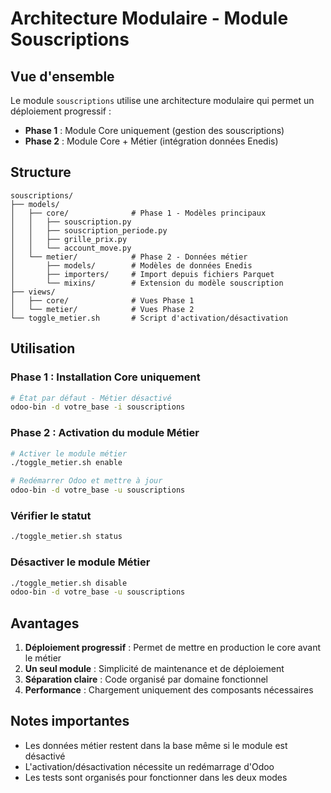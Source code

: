 # Architecture Modulaire - Module Souscriptions

## Vue d'ensemble

Le module `souscriptions` utilise une architecture modulaire qui permet un déploiement progressif :
- **Phase 1** : Module Core uniquement (gestion des souscriptions)
- **Phase 2** : Module Core + Métier (intégration données Enedis)

## Structure

```
souscriptions/
├── models/
│   ├── core/              # Phase 1 - Modèles principaux
│   │   ├── souscription.py
│   │   ├── souscription_periode.py
│   │   ├── grille_prix.py
│   │   └── account_move.py
│   └── metier/            # Phase 2 - Données métier
│       ├── models/        # Modèles de données Enedis
│       ├── importers/     # Import depuis fichiers Parquet
│       └── mixins/        # Extension du modèle souscription
├── views/
│   ├── core/              # Vues Phase 1
│   └── metier/            # Vues Phase 2
└── toggle_metier.sh       # Script d'activation/désactivation
```

## Utilisation

### Phase 1 : Installation Core uniquement
```bash
# État par défaut - Métier désactivé
odoo-bin -d votre_base -i souscriptions
```

### Phase 2 : Activation du module Métier
```bash
# Activer le module métier
./toggle_metier.sh enable

# Redémarrer Odoo et mettre à jour
odoo-bin -d votre_base -u souscriptions
```

### Vérifier le statut
```bash
./toggle_metier.sh status
```

### Désactiver le module Métier
```bash
./toggle_metier.sh disable
odoo-bin -d votre_base -u souscriptions
```

## Avantages

1. **Déploiement progressif** : Permet de mettre en production le core avant le métier
2. **Un seul module** : Simplicité de maintenance et de déploiement
3. **Séparation claire** : Code organisé par domaine fonctionnel
4. **Performance** : Chargement uniquement des composants nécessaires

## Notes importantes

- Les données métier restent dans la base même si le module est désactivé
- L'activation/désactivation nécessite un redémarrage d'Odoo
- Les tests sont organisés pour fonctionner dans les deux modes